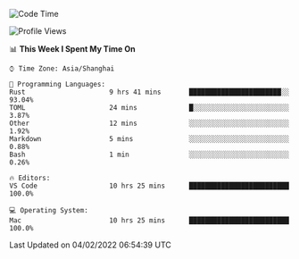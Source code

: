 <!--START_SECTION:waka-->
![Code Time](http://img.shields.io/badge/Code%20Time-969%20hrs%2018%20mins-blue)

![Profile Views](http://img.shields.io/badge/Profile%20Views-18-blue)

📊 **This Week I Spent My Time On** 

```text
⌚︎ Time Zone: Asia/Shanghai

💬 Programming Languages: 
Rust                     9 hrs 41 mins       ███████████████████████░░   93.04% 
TOML                     24 mins             █░░░░░░░░░░░░░░░░░░░░░░░░   3.87% 
Other                    12 mins             ░░░░░░░░░░░░░░░░░░░░░░░░░   1.92% 
Markdown                 5 mins              ░░░░░░░░░░░░░░░░░░░░░░░░░   0.88% 
Bash                     1 min               ░░░░░░░░░░░░░░░░░░░░░░░░░   0.26%

🔥 Editors: 
VS Code                  10 hrs 25 mins      █████████████████████████   100.0%

💻 Operating System: 
Mac                      10 hrs 25 mins      █████████████████████████   100.0%

```


 Last Updated on 04/02/2022 06:54:39 UTC
<!--END_SECTION:waka-->
